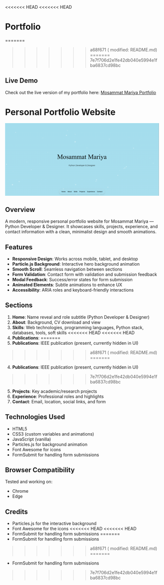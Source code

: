 <<<<<<< HEAD
<<<<<<< HEAD
# Portfolio
=======
>>>>>>> a68f671 (	modified:   README.md)
=======
>>>>>>> 7e7f706d2e1fe42db040e5994e1fba6837cd98bc
## Live Demo

Check out the live version of my portfolio here: [Mosammat Mariya Portfolio](https://mosammatmariya.github.io/Portfolio/)

# Personal Portfolio Website

![Portfolio Preview](./images/portfolio_preview.png)

## Overview

A modern, responsive personal portfolio website for Mosammat Mariya — Python Developer & Designer. It showcases skills, projects, experience, and contact information with a clean, minimalist design and smooth animations.

## Features

- **Responsive Design**: Works across mobile, tablet, and desktop
- **Particle.js Background**: Interactive hero background animation
- **Smooth Scroll**: Seamless navigation between sections
- **Form Validation**: Contact form with validation and submission feedback
- **Modal Feedback**: Success/error states for form submission
- **Animated Elements**: Subtle animations to enhance UX
- **Accessibility**: ARIA roles and keyboard-friendly interactions

## Sections

1. **Home**: Name reveal and role subtitle (Python Developer & Designer)
2. **About**: Background, CV download and view
3. **Skills**: Web technologies, programming languages, Python stack, databases, tools, soft skills
<<<<<<< HEAD
<<<<<<< HEAD
4. **Publications**: 
=======
4. **Publications**: IEEE publication (present, currently hidden in UI)
>>>>>>> a68f671 (	modified:   README.md)
=======
4. **Publications**: IEEE publication (present, currently hidden in UI)
>>>>>>> 7e7f706d2e1fe42db040e5994e1fba6837cd98bc
5. **Projects**: Key academic/research projects
6. **Experience**: Professional roles and highlights
7. **Contact**: Email, location, social links, and form

## Technologies Used

- HTML5
- CSS3 (custom variables and animations)
- JavaScript (vanilla)
- Particles.js for background animation
- Font Awesome for icons
- FormSubmit for handling form submissions

## Browser Compatibility

Tested and working on:
- Chrome
- Edge

## Credits

- Particles.js for the interactive background
- Font Awesome for the icons
<<<<<<< HEAD
<<<<<<< HEAD
- FormSubmit for handling form submissions
=======
- FormSubmit for handling form submissions
>>>>>>> a68f671 (	modified:   README.md)
=======
- FormSubmit for handling form submissions
>>>>>>> 7e7f706d2e1fe42db040e5994e1fba6837cd98bc
